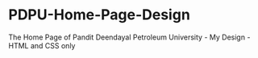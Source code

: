 # PDPU-Home-Page-Design
The Home Page of Pandit Deendayal Petroleum University - My Design - HTML and CSS only
